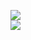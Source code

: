 [![](https://img.shields.io/badge/Made%20With-Github%20Spray-lightgrey.svg?style=for-the-badge&logo=github)](https://github.com/Annihil/github-spray#30206)  
[![](https://i.imgur.com/2DrTn0Z.gif)](https://github.com/Annihil/github-spray)